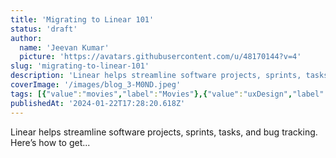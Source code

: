 ```yaml
---
title: 'Migrating to Linear 101'
status: 'draft'
author:
  name: 'Jeevan Kumar'
  picture: 'https://avatars.githubusercontent.com/u/48170144?v=4'
slug: 'migrating-to-linear-101'
description: 'Linear helps streamline software projects, sprints, tasks, and bug tracking. Here’s how to get...'
coverImage: '/images/blog_3-M0ND.jpeg'
tags: [{"value":"movies","label":"Movies"},{"value":"uxDesign","label":"UX design"},{"value":"ui","label":"UI"}]
publishedAt: '2024-01-22T17:28:20.618Z'
---
```


Linear helps streamline software projects, sprints, tasks, and bug tracking. Here’s how to get...